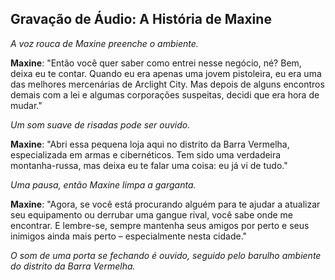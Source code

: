 ## Gravação de Áudio: A História de Maxine

_A voz rouca de Maxine preenche o ambiente._

**Maxine**: "Então você quer saber como entrei nesse negócio, né? Bem, deixa eu te contar. Quando eu era apenas uma jovem pistoleira, eu era uma das melhores mercenárias de Arclight City. Mas depois de alguns encontros demais com a lei e algumas corporações suspeitas, decidi que era hora de mudar."

_Um som suave de risadas pode ser ouvido._

**Maxine**: "Abri essa pequena loja aqui no distrito da Barra Vermelha, especializada em armas e cibernéticos. Tem sido uma verdadeira montanha-russa, mas deixa eu te falar uma coisa: eu já vi de tudo."

_Uma pausa, então Maxine limpa a garganta._

**Maxine**: "Agora, se você está procurando alguém para te ajudar a atualizar seu equipamento ou derrubar uma gangue rival, você sabe onde me encontrar. E lembre-se, sempre mantenha seus amigos por perto e seus inimigos ainda mais perto – especialmente nesta cidade."

_O som de uma porta se fechando é ouvido, seguido pelo barulho ambiente do distrito da Barra Vermelha._
